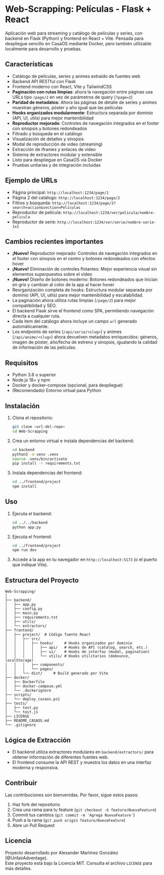 # Web-Scrapping: Películas - Flask + React

Aplicación web para streaming y catálogo de películas y series, con backend en Flask (Python) y frontend en React + Vite. Pensada para despliegue sencillo en CasaOS mediante Docker, pero también utilizable localmente para desarrollo y pruebas.

## Características

- Catálogo de películas, series y animes extraído de fuentes web
- Backend API RESTful con Flask
- Frontend moderno con React, Vite y TailwindCSS
- **Paginación con rutas limpias**: ahora la navegación entre páginas usa URLs tipo `/page/2` en vez de parámetros de query (`?page=2`)
- **Paridad de metadatos:** Ahora las páginas de detalle de series y animes muestran géneros, póster y año igual que las películas
- **Hooks organizados modularmente**: Estructura separada por dominio (API, UI, utils) para mejor mantenibilidad
- **Reproductor mejorado**: Controles de navegación integrados en el footer con sinopsis y botones redondeados
- Filtrado y búsqueda en el catálogo
- Visualización de detalles y sinopsis
- Modal de reproducción de video (streaming)
- Extracción de iframes y enlaces de video
- Sistema de extractores modular y extensible
- Listo para despliegue en CasaOS vía Docker
- Pruebas unitarias y de integración incluidas

## Ejemplo de URLs

- Página principal: `http://localhost:1234/page/1`
- Página 2 del catálogo: `http://localhost:1234/page/2`
- Filtros y búsqueda: `http://localhost:1234/page/2?search=accion&section=Películas`
- Reproductor de película: `http://localhost:1234/ver/pelicula/nombre-pelicula`
- Reproductor de serie: `http://localhost:1234/ver/serie/nombre-serie-1x1`

## Cambios recientes importantes

- **¡Nuevo!** Reproductor mejorado: Controles de navegación integrados en el footer con sinopsis en el centro y botones redondeados con efectos hover
- **¡Nuevo!** Eliminación de controles flotantes: Mejor experiencia visual sin elementos superpuestos sobre el video
- **¡Nuevo!** Diseño de botones moderno: Botones redondeados que inician en gris y cambian al color de la app al hacer hover
- Reorganización completa de hooks: Estructura modular separada por dominio (API, UI, utils) para mejor mantenibilidad y escalabilidad.
- La paginación ahora utiliza rutas limpias (`/page/2`) para mejor compatibilidad y SEO.
- El backend Flask sirve el frontend como SPA, permitiendo navegación directa a cualquier ruta.
- Cada ítem del catálogo ahora incluye un campo `url` generado automáticamente.
- Los endpoints de series (`/api/serie/<slug>`) y animes (`/api/anime/<slug>`) ahora devuelven metadatos enriquecidos: géneros, imagen de póster, año/fecha de estreno y sinopsis, igualando la calidad de información de las películas.

## Requisitos

- Python 3.8 o superior
- Node.js 18+ y npm
- Docker y docker-compose (opcional, para despliegue)
- (Recomendado) Entorno virtual para Python

## Instalación

1. Clona el repositorio:
   ```bash
   git clone <url-del-repo>
   cd Web-Scrapping
   ```

2. Crea un entorno virtual e instala dependencias del backend:
   ```bash
   cd backend
   python3 -m venv .venv
   source .venv/bin/activate
   pip install -r requirements.txt
   ```

3. Instala dependencias del frontend:
   ```bash
   cd ../frontend/project
   npm install
   ```

## Uso

1. Ejecuta el backend:
   ```bash
   cd ../../backend
   python app.py
   ```

2. Ejecuta el frontend:
   ```bash
   cd ../frontend/project
   npm run dev
   ```

3. Accede a la app en tu navegador en `http://localhost:5173` (o el puerto que indique Vite).

## Estructura del Proyecto

```
Web-Scrapping/
│
├── backend/
│   ├── app.py
│   ├── config.py
│   ├── main.py
│   ├── requirements.txt
│   ├── utils/
│   └── extractors/
├── frontend/
│   ├── project/  # Código fuente React
│   │   ├── src/
│   │   │   ├── hooks/     # Hooks organizados por dominio
│   │   │   │   ├── api/   # Hooks de API (catalog, search, etc.)
│   │   │   │   ├── ui/    # Hooks de interfaz (modal, pagination)
│   │   │   │   └── utils/ # Hooks utilitarios (debounce, localStorage)
│   │   │   ├── components/
│   │   │   └── pages/
│   │   └── dist/     # Build generado por Vite
├── docker/
│   ├── Dockerfile
│   ├── docker-compose.yml
│   └── .dockerignore
├── scripts/
│   └── deploy_casaos.ps1
├── tests/
│   ├── test.py
│   └── test.js
├── LICENSE
├── README_CASAOS.md
└── .gitignore
```

## Lógica de Extracción

- El backend utiliza extractores modulares en `backend/extractors/` para obtener información de diferentes fuentes web.
- El frontend consume la API REST y muestra los datos en una interfaz moderna y responsiva.

## Contribuir

Las contribuciones son bienvenidas. Por favor, sigue estos pasos:

1. Haz fork del repositorio
2. Crea una rama para tu feature (`git checkout -b feature/NuevaFeature`)
3. Commit tus cambios (`git commit -m 'Agrega NuevaFeature'`)
4. Push a la rama (`git push origin feature/NuevaFeature`)
5. Abre un Pull Request

## Licencia

Proyecto desarrollado por Alexander Martínez González (@UnfairAdventage).  
Este proyecto está bajo la Licencia MIT. Consulta el archivo `LICENSE` para más detalles. 